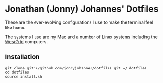 Jonathan (Jonny) Johannes' Dotfiles
===================================
  These are the ever-evolving configurations I use to make the terminal feel like home. 

  The systems I use are my Mac and a number of Linux systems including the [WestGrid](http://westgrid.ca/) computers.

Installation
------------
    
    git clone git://github.com/jonnyjohannes/dotfiles.git ~/.dotfiles
    cd dotfiles
    source install.sh
